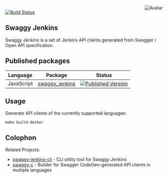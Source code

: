 <img align="right" src="https://raw.github.com/cliffano/swaggy-jenkins/master/avatar.jpg" alt="Avatar"/>

[![Build Status](https://img.shields.io/travis/cliffano/swaggy-jenkins.svg)](http://travis-ci.org/cliffano/swaggy-jenkins)
<br/>

Swaggy Jenkins
--------------

Swaggy Jenkins is a set of Jenkins API clients generated from Swagger / Open API specification.

Published packages
------------------

| Language | Package | Status |
|-|-|-|
| JavaScript | [swaggy_jenkins]((http://www.npmjs.com/package/swaggy_jenkins)) | [![Published Version](https://img.shields.io/npm/v/swaggy_jenkins.svg)](http://www.npmjs.com/package/swaggy_jenkins) |

Usage
-----

Generate API clients of the currently supported languages:

    make build-docker

Colophon
--------

Related Projects:

* [swaggy-jenkins-cli](http://github.com/cliffano/swaggy-jenkins-cli) - CLI utility tool for Swaggy Jenkins
* [swaggy-c](http://github.com/cliffano/swaggy-c) - Builder for Swagger CodeGen-generated API clients in multiple languages
